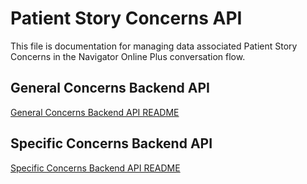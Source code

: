 # Patient Story Concerns API

This file is documentation for managing data associated Patient Story Concerns in the Navigator Online Plus conversation
flow.


## General Concerns Backend API

[General Concerns Backend API README](General_Concerns_API.md)


## Specific Concerns Backend API

[Specific Concerns Backend API README](Specific_Concerns_API.md)
